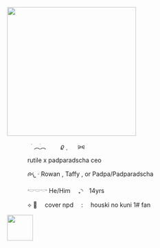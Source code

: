 </div>
<div align="left">
  <img height="300" src="https://files.catbox.moe/tvd9as.png"
    />
</div>

<p align="left">
‎ ‎ ‎ ‎ ‎ ‎ ‎ ‎ ‎ ‎ ‎ ‎ ‎ ‎ ‎  ࣪       ︵ֺ︵  ㅤ ㅤ𝜚      ۪ ⠀⠀ ⪩⪨
</p>

<p align="left">
‎ ‎ ‎ ‎ ‎ ‎ ‎ ‎ ‎ ‎ ‎ ‎ rutile x padparadscha ceo
  
‎ ‎ ‎ ‎ ‎ ‎ ‎ ‎ ‎ ‎ ‎ ‎ ᰍ𐔌 · ִRowan , Taffy , or Padpa/Padparadscha
  
‎ ‎ ‎ ‎ ‎ ‎ ‎ ‎ ‎ ‎ ‎ ‎   𓎢𓎟𓎡 He/Him ⠀ ₊◝⠀ 14yrs
  
‎ ‎ ‎ ‎ ‎ ‎ ‎ ‎ ‎ ‎ ‎ ‎    ⟡ 🪷  ⠀ cover npd ⠀ :  ⠀ houski no kuni 1# fan

</p>
</div>
<div align="left">
<img height="60" src="https://files.catbox.moe/op203z.png"
    />
</div>
